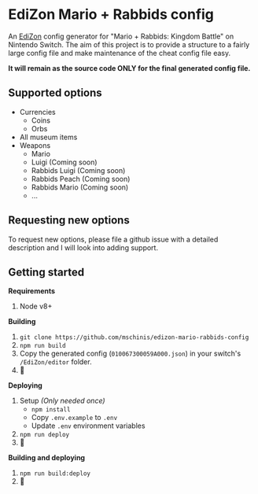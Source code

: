 # EdiZon Mario + Rabbids config

An [EdiZon](https://github.com/WerWolv98/EdiZon) config generator for "Mario + Rabbids: Kingdom Battle" on Nintendo Switch.
The aim of this project is to provide a structure to a fairly large config file and make maintenance of the cheat config file easy.

**It will remain as the source code ONLY for the final generated config file.**

## Supported options

- Currencies
  - Coins
  - Orbs
- All museum items
- Weapons
  - Mario
  - Luigi (Coming soon)
  - Rabbids Luigi (Coming soon)
  - Rabbids Peach (Coming soon)
  - Rabbids Mario (Coming soon)
  - ...

## Requesting new options

To request new options, please file a github issue with a detailed description and I will look into adding support.

## Getting started

**Requirements**
1. Node v8+ 

**Building**
1. `git clone https://github.com/mschinis/edizon-mario-rabbids-config`
1. `npm run build`
2. Copy the generated config (`010067300059A000.json`) in your switch's `/EdiZon/editor` folder.
3. 🎉

**Deploying**
1. Setup _(Only needed once)_
    - `npm install`
    - Copy `.env.example` to `.env`
    - Update `.env` environment variables
1. `npm run deploy`
2. 🎉

**Building and deploying**
1. `npm run build:deploy`
2. 🎉
